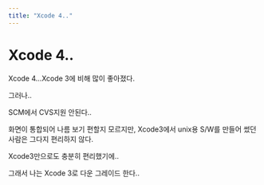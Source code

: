 ```yaml
---
title: "Xcode 4.."
---
```

# Xcode 4..

Xcode 4...Xcode 3에 비해 많이 좋아졌다.

그러나..

SCM에서 CVS지원 안된다..

화면이 통합되어 나름 보기 편할지 모르지만, Xcode3에서 unix용 S/W를 만들어 썼던 사람은 그다지 편리하지 않다.

Xcode3만으로도 충분히 편리했기에..

그래서 나는 Xcode 3로 다운 그레이드 한다..

 

